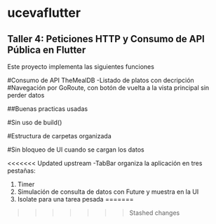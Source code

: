# ucevaflutter

## Taller 4: Peticiones HTTP y Consumo de API Pública en Flutter


Este proyecto implementa las siguientes funciones 


#Consumo de API TheMealDB
  -Listado de platos con decripción
#Navegación por GoRoute, con botón de vuelta a la vista principal sin perder datos


##Buenas practicas usadas

#Sin uso de build() 

#Estructura de carpetas organizada

#Sin bloqueo de UI cuando se cargan los datos

<<<<<<< Updated upstream
-TabBar organiza la aplicación en tres pestañas:
  1. Timer
  2. Simulación de consulta de datos con Future y muestra en la UI
  3. Isolate para una tarea pesada
=======
>>>>>>> Stashed changes
